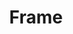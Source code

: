 ---
title: Frame
tags: ["frame", "border", "outline", "enclose", "surround", "picture", "art"]
icon: frame
svg: '<svg xmlns="http://www.w3.org/2000/svg" width="24" height="24" fill="none" viewBox="0 0 24 24" stroke-width="1.5" stroke-linecap="round" stroke-linejoin="round" stroke="currentColor"><path d="M21 6.6H3m18 10.8H3M6.6 3v18M17.4 3v18"/></svg>'
---
